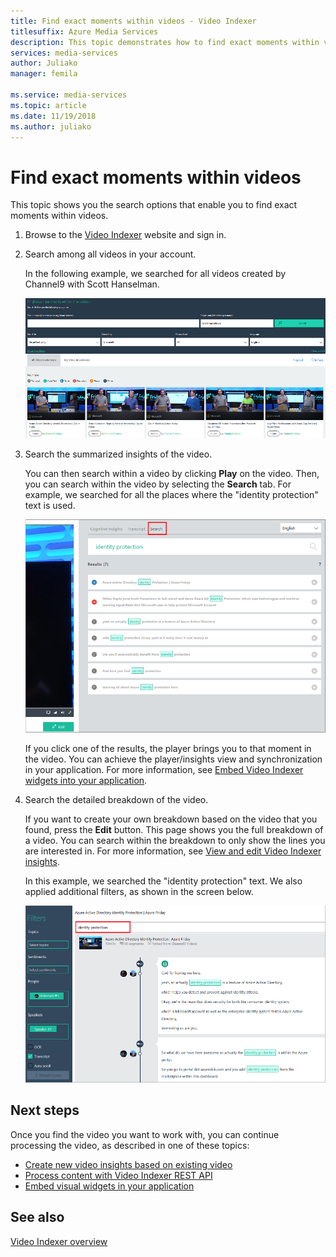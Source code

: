 ```yaml
---
title: Find exact moments within videos - Video Indexer
titlesuffix: Azure Media Services
description: This topic demonstrates how to find exact moments within videos using Video Indexer.
services: media-services
author: Juliako
manager: femila

ms.service: media-services
ms.topic: article
ms.date: 11/19/2018
ms.author: juliako
---
```


# Find exact moments within videos

This topic shows you the search options that enable you to find exact moments within videos.

1. Browse to the [Video Indexer](https://www.videoindexer.ai/) website and sign in.
2. Search among all videos in your account.

	In the following example, we searched for all videos created by Channel9 with Scott Hanselman.

	![Search](./media/video-indexer-search/video-indexer-search01.png)
	
3. Search the summarized insights of the video.

	You can then search within a video by clicking **Play** on the video. Then, you can search within the video by selecting the **Search** tab. For example, we searched for all the places where the "identity protection" text is used. 

	![Search](./media/video-indexer-search/video-indexer-search02.png)

	If you click one of the results, the player brings you to that moment in the video. You can achieve the player/insights view and synchronization in your application. For more information, see [Embed Video Indexer widgets into your application](video-indexer-embed-widgets.md). 

	
4. Search the detailed breakdown of the video.

	If you want to create your own breakdown based on the video that you found, press the **Edit** button. This page shows you the full breakdown of a video. You can search within the breakdown to only show the lines you are interested in. For more information, see [View and edit Video Indexer insights](video-indexer-view-edit.md).

	In this example, we searched the "identity protection" text. We also applied additional filters, as shown in the screen below.

	![Search](./media/video-indexer-search/video-indexer-search03.png)

## Next steps 

Once you find the video you want to work with, you can continue processing the video, as described in one of these topics: 

- [Create new video insights based on existing video](video-indexer-create-new.md)
- [Process content with Video Indexer REST API](video-indexer-use-apis.md)
- [Embed visual widgets in your application](video-indexer-embed-widgets.md)

## See also

[Video Indexer overview](video-indexer-overview.md)

